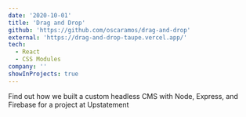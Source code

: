 ```yaml
---
date: '2020-10-01'
title: 'Drag and Drop'
github: 'https://github.com/oscaramos/drag-and-drop'
external: 'https://drag-and-drop-taupe.vercel.app/'
tech:
  - React
  - CSS Modules
company: ''
showInProjects: true
---
```


Find out how we built a custom headless CMS with Node, Express, and Firebase for a project at Upstatement
